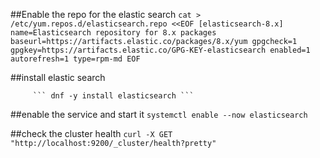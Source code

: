##Enable the repo for the elastic search
          ```cat > /etc/yum.repos.d/elasticsearch.repo <<EOF
                  [elasticsearch-8.x]
                  name=Elasticsearch repository for 8.x packages
                  baseurl=https://artifacts.elastic.co/packages/8.x/yum
                  gpgcheck=1
                  gpgkey=https://artifacts.elastic.co/GPG-KEY-elasticsearch
                  enabled=1
                  autorefresh=1
                  type=rpm-md
                  EOF 
                  ```

##install elastic search

         ``` dnf -y install elasticsearch ```
         
##enable the service and start it
         ```systemctl enable --now elasticsearch ```
         
##check the cluster health
        ```curl -X GET "http://localhost:9200/_cluster/health?pretty"```
